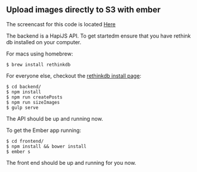 ## Upload images directly to S3 with ember

The screencast for this code is located [Here](http://buildlab.co/u/validkeys/channels/1/episodes/upload-files-directly-to-s3-with-ember)

The backend is a HapiJS API. To get startedm ensure that you have rethink db installed on your computer.

For macs using homebrew:

```
$ brew install rethinkdb
```

For everyone else, checkout the [rethinkdb install page](http://rethinkdb.com/docs/install/):

```
$ cd backend/
$ npm install
$ npm run createPosts
$ npm run sizeImages
$ gulp serve
```

The API should be up and running now. 

To get the Ember app running:

```
$ cd frontend/
$ npm install && bower install
$ ember s
```

The front end should be up and running for you now.